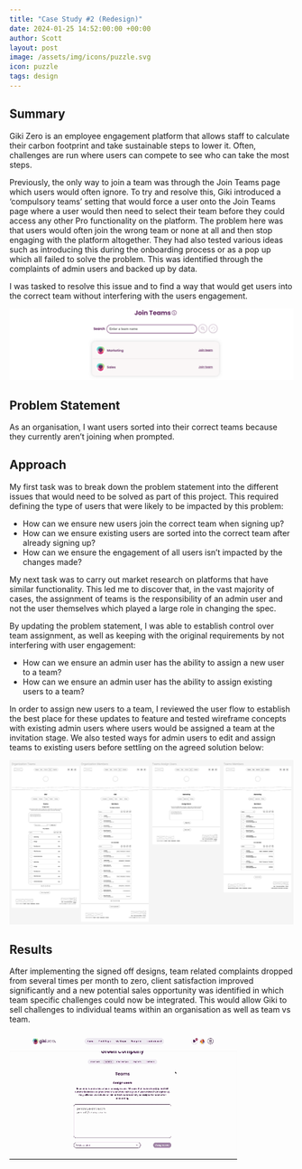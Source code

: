 ```yaml
---
title: "Case Study #2 (Redesign)"
date: 2024-01-25 14:52:00:00 +00:00
author: Scott
layout: post
image: /assets/img/icons/puzzle.svg
icon: puzzle
tags: design
---
```


<h2>Summary</h2>

Giki Zero is an employee engagement platform that allows staff to calculate their carbon footprint and take sustainable steps to lower it. Often, challenges are run where users can compete to see who can take the most steps.

Previously, the only way to join a team was through the Join Teams page which users would often ignore. To try and resolve this, Giki introduced a ‘compulsory teams’ setting that would force a user onto the Join Teams page where a user would then need to select their team before they could access any other Pro functionality on the platform. The problem here was that users would often join the wrong team or none at all and then stop engaging with the platform altogether. They had also tested various ideas such as introducing this during the onboarding process or as a pop up which all failed to solve the problem. This was identified through the complaints of admin users and backed up by data. 

I was tasked to resolve this issue and to find a way that would get users into the correct team without interfering with the users engagement.

<img src="/assets/img/jointeams.png"/>

<h2>Problem Statement</h2> 

As an organisation, I want users sorted into their correct teams because they currently aren’t joining when prompted.


<h2>Approach</h2>

My first task was to break down the problem statement into the different issues that would need to be solved as part of this project. This required defining the type of users that were likely to be impacted by this problem:

* How can we ensure new users join the correct team when signing up?
* How can we ensure existing users are sorted into the correct team after already signing up?
* How can we ensure the engagement of all users isn’t impacted by the changes made?

My next task was to carry out market research on platforms that have similar functionality. This led me to discover that, in the vast majority of cases, the assignment of teams is the responsibility of an admin user and not the user themselves which played a large role in changing the spec. 

By updating the problem statement, I was able to establish control over team assignment, as well as keeping with the original requirements by not interfering with user engagement: 

* How can we ensure an admin user has the ability to assign a new user to a team?
* How can we ensure an admin user has the ability to assign existing users to a team?

In order to assign new users to a team, I reviewed the user flow to establish the best place for these updates to feature and tested wireframe concepts with existing admin users where users would be assigned a team at the invitation stage. We also tested ways for admin users to edit and assign teams to existing users before settling on the agreed solution below:

<div class="imgblock">
    <img src="/assets/img/wireframecasestudy.png"/>
</div>

<h2>Results</h2>

After implementing the signed off designs, team related complaints dropped from several times per month to zero, client satisfaction improved significantly and a new potential sales opportunity was identified in which team specific challenges could now be integrated. This would allow Giki to sell challenges to individual teams within an organisation as well as team vs team.

<div class="gifblock">
    <img src="/assets/img/casestudy.gif" class="gif"/>
</div>
